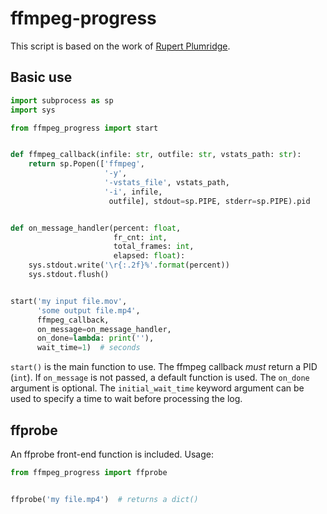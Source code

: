 # ffmpeg-progress

This script is based on the work of [Rupert Plumridge](https://gist.github.com/pruperting/397509/1068d4ced44ded986d0f52ddb4253cfee40921a7).

## Basic use

```python
import subprocess as sp
import sys

from ffmpeg_progress import start


def ffmpeg_callback(infile: str, outfile: str, vstats_path: str):
    return sp.Popen(['ffmpeg',
                     '-y',
                     '-vstats_file', vstats_path,
                     '-i', infile,
                      outfile], stdout=sp.PIPE, stderr=sp.PIPE).pid


def on_message_handler(percent: float,
                       fr_cnt: int,
                       total_frames: int,
                       elapsed: float):
    sys.stdout.write('\r{:.2f}%'.format(percent))
    sys.stdout.flush()


start('my input file.mov',
      'some output file.mp4',
      ffmpeg_callback,
      on_message=on_message_handler,
      on_done=lambda: print(''),
      wait_time=1)  # seconds
```

`start()` is the main function to use. The ffmpeg callback _must_ return a PID (`int`). If `on_message` is not passed, a default function is used. The `on_done` argument is optional. The `initial_wait_time` keyword argument can be used to specify a time to wait before processing the log.

## ffprobe

An ffprobe front-end function is included. Usage:

```python
from ffmpeg_progress import ffprobe


ffprobe('my file.mp4')  # returns a dict()
```
